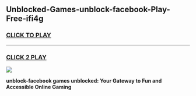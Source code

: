 
## Unblocked-Games-unblock-facebook-Play-Free-ifi4g
<h3>
<a href="https://premium76.site?title=unblock-facebook&ref=23A">CLICK TO PLAY</a></h3>
<hr>

<h3>
<a href="https://premium76.site?title=unblock-facebook&ref=23A">CLICK 2 PLAY</a>
  
</h3>

<a href="https://premium76.site?title=unblock-facebook&ref=23A"><img src="https://clearcache.store/games.png"></a>


**unblock-facebook games unblocked: Your Gateway to Fun and Accessible Online Gaming**
